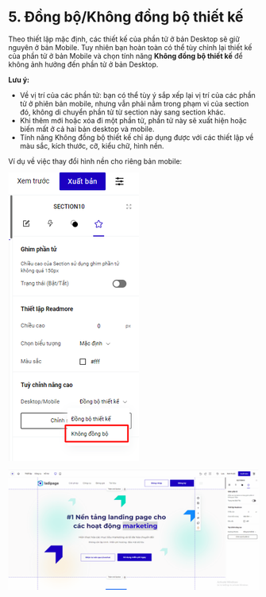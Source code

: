 # 5. Đồng bộ/Không đồng bộ thiết kế

Theo thiết lập mặc định, các thiết kế của phần tử ở bản Desktop sẽ giữ nguyên ở bản Mobile. Tuy nhiên bạn hoàn toàn có thể tùy chỉnh lại thiết kế của phần tử ở bản Mobile và chọn tính năng **Không đồng bộ thiết kế** để không ảnh hưởng đến phần tử ở bản Desktop.&#x20;

**Lưu ý:**

* Về vị trí của các phần tử: bạn có thể tùy ý sắp xếp lại vị trí của các phần tử ở phiên bản mobile, nhưng vẫn phải nằm trong phạm vi của section đó, không di chuyển phần tử từ section này sang section khác.
* Khi thêm mới hoặc xóa đi một phần tử, phần tử này sẽ xuất hiện hoặc biến mất ở cả hai bản desktop và mobile.
* Tính năng Không đồng bộ thiết kế chỉ áp dụng được với các thiết lập về màu sắc, kích thước, cỡ, kiểu chữ, hình nền.

Ví dụ về việc thay đổi hình nền cho riêng bản mobile:

![](<../.gitbook/assets/image (774).png>)

![](<../.gitbook/assets/không đồng bộ .gif>)
